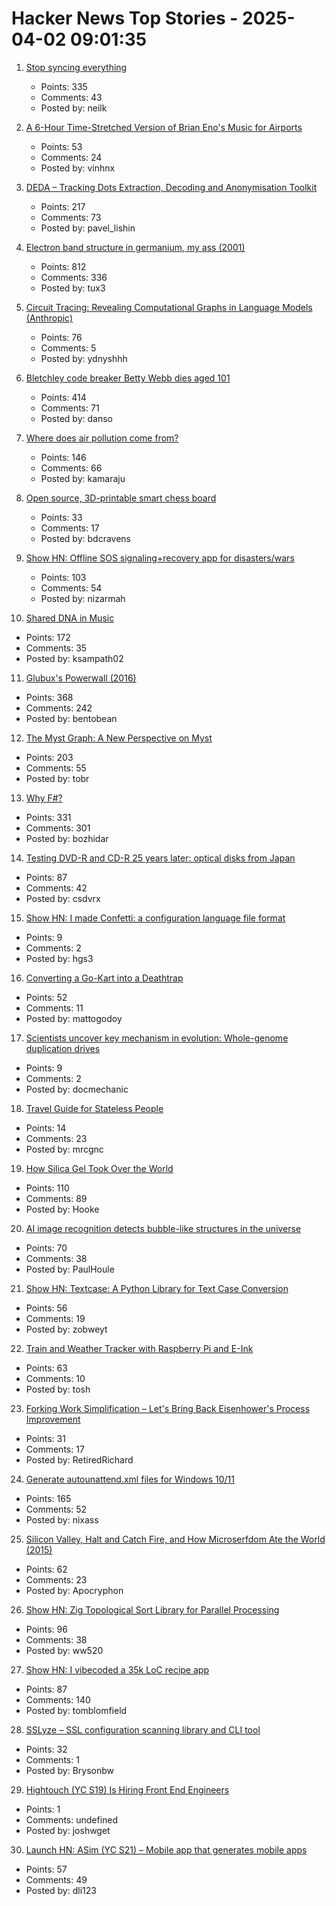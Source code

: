 # Hacker News Top Stories - 2025-04-02 09:01:35

1. [Stop syncing everything](https://sqlsync.dev/posts/stop-syncing-everything/)
   - Points: 335
   - Comments: 43
   - Posted by: neilk

2. [A 6-Hour Time-Stretched Version of Brian Eno's Music for Airports](https://www.openculture.com/2025/03/a-6-hour-time-stretched-version-of-brian-enos-music-for-airports.html)
   - Points: 53
   - Comments: 24
   - Posted by: vinhnx

3. [DEDA – Tracking Dots Extraction, Decoding and Anonymisation Toolkit](https://github.com/dfd-tud/deda)
   - Points: 217
   - Comments: 73
   - Posted by: pavel_lishin

4. [Electron band structure in germanium, my ass (2001)](https://pages.cs.wisc.edu/~kovar/hall.html)
   - Points: 812
   - Comments: 336
   - Posted by: tux3

5. [Circuit Tracing: Revealing Computational Graphs in Language Models (Anthropic)](https://transformer-circuits.pub/2025/attribution-graphs/methods.html)
   - Points: 76
   - Comments: 5
   - Posted by: ydnyshhh

6. [Bletchley code breaker Betty Webb dies aged 101](https://www.bbc.com/news/articles/c78jd30ywv8o)
   - Points: 414
   - Comments: 71
   - Posted by: danso

7. [Where does air pollution come from?](https://ourworldindata.org/air-pollution-sources)
   - Points: 146
   - Comments: 66
   - Posted by: kamaraju

8. [Open source, 3D-printable smart chess board](https://thangs.com/designer/Concept%20Bytes/3d-model/Open%20Chess%20-%20Smart%20Chess%20Board-1300202)
   - Points: 33
   - Comments: 17
   - Posted by: bdcravens

9. [Show HN: Offline SOS signaling+recovery app for disasters/wars](https://github.com/nizarmah/igatha)
   - Points: 103
   - Comments: 54
   - Posted by: nizarmah

10. [Shared DNA in Music](https://pudding.cool/2025/04/music-dna/)
   - Points: 172
   - Comments: 35
   - Posted by: ksampath02

11. [Glubux's Powerwall (2016)](https://secondlifestorage.com/index.php?threads/glubuxs-powerwall.126/)
   - Points: 368
   - Comments: 242
   - Posted by: bentobean

12. [The Myst Graph: A New Perspective on Myst](https://glthr.com/myst-graph-1)
   - Points: 203
   - Comments: 55
   - Posted by: tobr

13. [Why F#?](https://batsov.com/articles/2025/03/30/why-fsharp/)
   - Points: 331
   - Comments: 301
   - Posted by: bozhidar

14. [Testing DVD-R and CD-R 25 years later: optical disks from Japan](https://goughlui.com/2025/03/23/optical-discs-from-japan-part-6-tdk-uv-guard-fuji-lg-sony-maxell-cmc/)
   - Points: 87
   - Comments: 42
   - Posted by: csdvrx

15. [Show HN: I made Confetti: a configuration language file format](https://confetti.hgs3.me/)
   - Points: 9
   - Comments: 2
   - Posted by: hgs3

16. [Converting a Go-Kart into a Deathtrap](https://matto.io/posts/converting-a-go-kart-into-a-deathtrap/)
   - Points: 52
   - Comments: 11
   - Posted by: mattogodoy

17. [Scientists uncover key mechanism in evolution: Whole-genome duplication drives](https://www.sciencedaily.com/releases/2025/03/250326221649.htm)
   - Points: 9
   - Comments: 2
   - Posted by: docmechanic

18. [Travel Guide for Stateless People](https://taejun.substack.com/p/travel-guide-for-stateless-people)
   - Points: 14
   - Comments: 23
   - Posted by: mrcgnc

19. [How Silica Gel Took Over the World](https://www.scopeofwork.net/silica-gel/)
   - Points: 110
   - Comments: 89
   - Posted by: Hooke

20. [AI image recognition detects bubble-like structures in the universe](https://phys.org/news/2025-03-ai-image-recognition-universe.html)
   - Points: 70
   - Comments: 38
   - Posted by: PaulHoule

21. [Show HN: Textcase: A Python Library for Text Case Conversion](https://github.com/zobweyt/textcase)
   - Points: 56
   - Comments: 19
   - Posted by: zobweyt

22. [Train and Weather Tracker with Raspberry Pi and E-Ink](https://sambroner.com/posts/raspberry-pi-train)
   - Points: 63
   - Comments: 10
   - Posted by: tosh

23. [Forking Work Simplification – Let's Bring Back Eisenhower's Process Improvement](https://www.governance.fyi/p/forking-work-simplification-and-more)
   - Points: 31
   - Comments: 17
   - Posted by: RetiredRichard

24. [Generate autounattend.xml files for Windows 10/11](https://schneegans.de/windows/unattend-generator/)
   - Points: 165
   - Comments: 52
   - Posted by: nixass

25. [Silicon Valley, Halt and Catch Fire, and How Microserfdom Ate the World (2015)](https://grantland.com/hollywood-prospectus/silicon-valley-halt-catch-fire-microserfs-douglas-coupland/)
   - Points: 62
   - Comments: 23
   - Posted by: Apocryphon

26. [Show HN: Zig Topological Sort Library for Parallel Processing](https://github.com/williamw520/toposort)
   - Points: 96
   - Comments: 38
   - Posted by: ww520

27. [Show HN: I vibecoded a 35k LoC recipe app](https://www.recipeninja.ai)
   - Points: 87
   - Comments: 140
   - Posted by: tomblomfield

28. [SSLyze – SSL configuration scanning library and CLI tool](https://github.com/nabla-c0d3/sslyze)
   - Points: 32
   - Comments: 1
   - Posted by: Brysonbw

29. [Hightouch (YC S19) Is Hiring Front End Engineers](https://job-boards.greenhouse.io/hightouch/jobs/5437380004)
   - Points: 1
   - Comments: undefined
   - Posted by: joshwget

30. [Launch HN: ASim (YC S21) – Mobile app that generates mobile apps](undefined)
   - Points: 57
   - Comments: 49
   - Posted by: dli123

